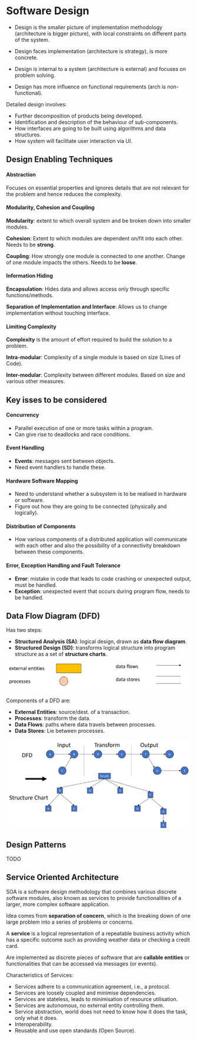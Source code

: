 # Software Design

- Design is the smaller picture of implementation methodology (architecture is bigger picture), with local constraints on different parts of the system.

- Design faces implementation (architecture is strategy), is more concrete.

- Design is internal to a system (architecture is external) and focuses on problem solving.

- Design has more influence on functional requirements (arch is non-functional).

Detailed design involves:

- Further decomposition of products being developed.
- Identification and description of the behaviour of sub-components.
- How interfaces are going to be built using algorithms and data structures.
- How system will facilitate user interaction via UI.

## Design Enabling Techniques

#### Abstraction

Focuses on essential properties and ignores details that are not relevant for the problem and hence reduces the complexity.

#### Modularity, Cohesion and Coupling

**Modularity**: extent to which overall system and be broken down into smaller modules.

**Cohesion**: Extent to which modules are dependent on/fit into each other. Needs to be **strong**.

**Coupling**: How strongly one module is connected to one another. Change of one module impacts the others. Needs to be **loose**.

#### Information Hiding

**Encapsulation**: Hides data and allows access only through specific functions/methods.

**Separation of Implementation and Interface**: Allows us to change implementation without touching interface.

#### Limiting Complexity

**Complexity** is the amount of effort required to build the solution to a problem.

**Intra-modular**: Complexity of a single module is based on size (Lines of Code).

**Inter-modular**: Complexity between different modules. Based on size and various other measures.

## Key isses to be considered

#### Concurrency

- Parallel execution of one or more tasks within a program.
- Can give rise to deadlocks and race conditions.

#### Event Handling

- **Events**: messages sent between objects.
- Need event handlers to handle these.

#### Hardware Software Mapping

- Need to understand whether a subsystem is to be realised in hardware or software.
- Figure out how they are going to be connected (physically and logically).

#### Distribution of Components

- How various components of a distributed application will communicate with each other and also the possibility of a connectivity breakdown between these components.

#### Error, Exception Handling and Fault Tolerance

- **Error**: mistake in code that leads to code crashing or unexpected output, must be handled.
- **Exception**: unexpected event that occurs during program flow, needs to be handled.

## Data Flow Diagram (DFD)

Has two steps:

- **Structured Analysis (SA)**: logical design, drawn as **data flow diagram**.
- **Structured Design (SD)**: transforms logical structure into program structure as a set of **structure charts**.

![DFD](images/DFD.png)

Components of a DFD are:

- **External Entities**: source/dest. of a transaction.
- **Processes**: transform the data.
- **Data Flows**: paths where data travels between processes.
- **Data Stores**: Lie between processes.

![SA SD](images/SA_SD.png)

## Design Patterns

TODO

## Service Oriented Architecture

SOA is a software design methodology that combines various discrete software modules, also known as services to provide functionalities of a larger, more complex software application.

Idea comes from **separation of concern**, which is the breaking down of one large problem into a series of problems or concerns.

A **service** is a logical representation of a repeatable business activity which has a specific outcome such as providing weather data or checking a credit card.

Are implemented as discrete pieces of software that are **callable entities** or functionalities that can be accessed via messages (or events).

Characteristics of Services:

- Services adhere to a communication agreement, i.e., a protocol.
- Services are loosely coupled and minimise dependencies.
- Services are stateless, leads to minimisation of resource utilisation.
- Services are autonomous, no external entity controlling them.
- Service abstraction, world does not need to know how it does the task, only what it does.
- Interoperability.
- Reusable and use open standards (Open Source).